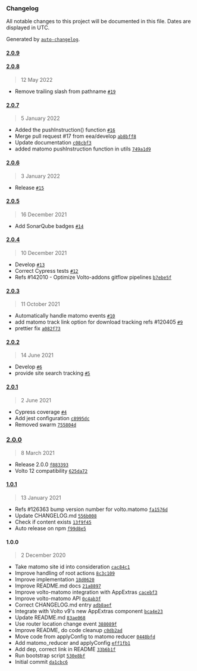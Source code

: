 ### Changelog

All notable changes to this project will be documented in this file. Dates are displayed in UTC.

Generated by [`auto-changelog`](https://github.com/CookPete/auto-changelog).

#### [2.0.9](https://github.com/eea/volto-matomo/compare/2.0.8...2.0.9)


#### [2.0.8](https://github.com/eea/volto-matomo/compare/2.0.7...2.0.8)

> 12 May 2022

- Remove trailing slash from pathname [`#19`](https://github.com/eea/volto-matomo/pull/19)

#### [2.0.7](https://github.com/eea/volto-matomo/compare/2.0.6...2.0.7)

> 5 January 2022

- Added the pushInstruction() function [`#16`](https://github.com/eea/volto-matomo/pull/16)
- Merge pull request #17 from eea/develop [`ab8bff8`](https://github.com/eea/volto-matomo/commit/ab8bff8e48bcd02bb4b368a4206c64aa74888e32)
- Update documentation [`c08cbf3`](https://github.com/eea/volto-matomo/commit/c08cbf35a86284ea1e37d7fe3385e642cf90f42f)
- added matomo pushInstruction function in utils [`749a1d9`](https://github.com/eea/volto-matomo/commit/749a1d99722c24557865c7960cc994558e72d0f5)

#### [2.0.6](https://github.com/eea/volto-matomo/compare/2.0.5...2.0.6)

> 3 January 2022

- Release [`#15`](https://github.com/eea/volto-matomo/pull/15)

#### [2.0.5](https://github.com/eea/volto-matomo/compare/2.0.4...2.0.5)

> 16 December 2021

- Add SonarQube badges [`#14`](https://github.com/eea/volto-matomo/pull/14)

#### [2.0.4](https://github.com/eea/volto-matomo/compare/2.0.3...2.0.4)

> 10 December 2021

- Develop [`#13`](https://github.com/eea/volto-matomo/pull/13)
- Correct Cypress tests [`#12`](https://github.com/eea/volto-matomo/pull/12)
- Refs #142010 - Optimize Volto-addons gitflow pipelines [`b7ebe5f`](https://github.com/eea/volto-matomo/commit/b7ebe5f0822da73bd73b291bff7e7857c34f0d14)

#### [2.0.3](https://github.com/eea/volto-matomo/compare/2.0.2...2.0.3)

> 11 October 2021

- Automatically handle matomo events [`#10`](https://github.com/eea/volto-matomo/pull/10)
- add matomo track link option for download tracking refs #120405 [`#9`](https://github.com/eea/volto-matomo/pull/9)
- prettier fix [`a082f73`](https://github.com/eea/volto-matomo/commit/a082f73ce77d1f91beed91f053e33be34582ad16)

#### [2.0.2](https://github.com/eea/volto-matomo/compare/2.0.1...2.0.2)

> 14 June 2021

- Develop [`#6`](https://github.com/eea/volto-matomo/pull/6)
- provide site search tracking [`#5`](https://github.com/eea/volto-matomo/pull/5)

#### [2.0.1](https://github.com/eea/volto-matomo/compare/2.0.0...2.0.1)

> 2 June 2021

- Cypress coverage [`#4`](https://github.com/eea/volto-matomo/pull/4)
- Add jest configuration [`c8995dc`](https://github.com/eea/volto-matomo/commit/c8995dc3749a3106138dd2c29ded2691960a2e98)
- Removed swarm [`755804d`](https://github.com/eea/volto-matomo/commit/755804d2a07887f46e3071996c44230e5cc16be7)

### [2.0.0](https://github.com/eea/volto-matomo/compare/1.0.1...2.0.0)

> 8 March 2021

- Release 2.0.0 [`f883393`](https://github.com/eea/volto-matomo/commit/f883393ed544795f5e6eb4a985f8ad167e361616)
- Volto 12 compatibility [`625da72`](https://github.com/eea/volto-matomo/commit/625da72456492f2379d21bc3fdead285c72251aa)

#### [1.0.1](https://github.com/eea/volto-matomo/compare/1.0.0...1.0.1)

> 13 January 2021

- Refs #126363 bump version number for volto.matomo [`fa1576d`](https://github.com/eea/volto-matomo/commit/fa1576da921832c4ffd3866059f949e0fbae9e9b)
- Update CHANGELOG.md [`556b008`](https://github.com/eea/volto-matomo/commit/556b0089274ee231decc65ada00c1197f0bddb7e)
- Check if content exists [`13f9f45`](https://github.com/eea/volto-matomo/commit/13f9f450961cd59a0979377ac3010617733f60a8)
- Auto release on npm [`f99d8e5`](https://github.com/eea/volto-matomo/commit/f99d8e55b8062975428b7b348bb431f8d1716ece)

#### 1.0.0

> 2 December 2020

- Take matomo site id into consideration [`cac84c1`](https://github.com/eea/volto-matomo/commit/cac84c148fed03a0074e0804d901f8abb0faea6e)
- Improve handling of root actions [`8c3c109`](https://github.com/eea/volto-matomo/commit/8c3c109f7ecaa64b07f7369776af73e3224712b6)
- Improve implementation [`18d0620`](https://github.com/eea/volto-matomo/commit/18d062025cdeaff82a16d9d35083a7caed1498f2)
- Improve README.md docs [`21a8897`](https://github.com/eea/volto-matomo/commit/21a88979a8f7963aaaa3431fa30c49b0b6a2117e)
- Improve volto-matomo integration with AppExtras [`cacebf3`](https://github.com/eea/volto-matomo/commit/cacebf372a57f145d6382f47e29a90f1f6eaca14)
- Improve volto-matomo API [`0c4ab3f`](https://github.com/eea/volto-matomo/commit/0c4ab3fb5d880c44ba3e0a41ec1d940988063711)
- Correct CHANGELOG.md entry [`adb8aef`](https://github.com/eea/volto-matomo/commit/adb8aefe6cb6765de93e4160326c9319de5dc32d)
- Integrate with Volto v9's new AppExtras component [`bca4e23`](https://github.com/eea/volto-matomo/commit/bca4e2366fed70b688666e8f390226c77b0f7cf2)
- Update README.md [`83ae068`](https://github.com/eea/volto-matomo/commit/83ae06820514f5fb0f996b87be3e7175e2f48a8c)
- Use router location change event [`388089f`](https://github.com/eea/volto-matomo/commit/388089f0d38336e6071cd843399cb212576211cd)
- Improve README, do code cleanup [`c0db2ad`](https://github.com/eea/volto-matomo/commit/c0db2ada91236fd7a165036a66078c653ef76d01)
- Move code from applyConfig to matomo reducer [`0448bfd`](https://github.com/eea/volto-matomo/commit/0448bfd7f366841c331ae06fc33788a14401b7c4)
- Add matomo_reducer and applyConfig [`eff1fb1`](https://github.com/eea/volto-matomo/commit/eff1fb13632f50eccf7ec67229954bfd37603c83)
- Add dep, correct link in README [`33b6b1f`](https://github.com/eea/volto-matomo/commit/33b6b1fae0866bf021324284dc1c5b1ccdc809e5)
- Run bootstrap script [`530e8bf`](https://github.com/eea/volto-matomo/commit/530e8bf330ebdf50d89251f7bb3c10420919c4a1)
- Initial commit [`da1cbc6`](https://github.com/eea/volto-matomo/commit/da1cbc68fbb78461cdf14048338b717fb3bea32b)
